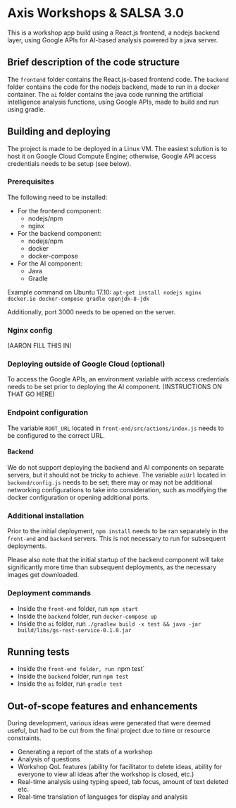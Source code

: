 # Axis Workshops & SALSA 3.0 #
This is a workshop app build using a React.js frontend, a nodejs backend layer, using Google APIs for AI-based analysis powered by a java server.

## Brief description of the code structure
The `frontend` folder contains the React.js-based frontend code. The `backend` folder contains the code for the nodejs backend, made to run in a docker container. The `ai` folder contains the java code running the artificial intelligence analysis functions, using Google APIs, made to build and run using gradle.

## Building and deploying
The project is made to be deployed in a Linux VM. The easiest solution is to host it on Google Cloud Compute Engine; otherwise, Google API access credentials needs to be setup (see below).

### Prerequisites
The following need to be installed:
 * For the frontend component:
   * nodejs/npm
   * nginx
 * For the backend component:
   * nodejs/npm
   * docker
   * docker-compose
 * For the AI component:
   * Java
   * Gradle

Example command on Ubuntu 17.10: `apt-get install nodejs nginx docker.io docker-compose gradle openjdk-8-jdk`

Additionally, port 3000 needs to be opened on the server.

### Nginx config
(AARON FILL THIS IN)

### Deploying outside of Google Cloud (optional)
To access the Google APIs, an environment variable with access credentials needs to be set prior to deploying the AI component. (INSTRUCTIONS ON THAT GO HERE)

### Endpoint configuration
The variable `ROOT_URL` located in `front-end/src/actions/index.js` needs to be configured to the correct URL.

#### Backend
We do not support deploying the backend and AI components on separate servers, but it should not be tricky to achieve. The variable `aiUrl` located in `backend/config.js` needs to be set; there may or may not be additional networking configurations to take into consideration, such as modifying the docker configuration or opening additional ports.

### Additional installation
Prior to the initial deployment, `npm install` needs to be ran separately in the `front-end` and `backend` servers. This is not necessary to run for subsequent deployments.

Please also note that the initial startup of the backend component will take significantly more time than subsequent deployments, as the necessary images get downloaded.

### Deployment commands
 * Inside the `front-end` folder, run `npm start`
 * Inside the `backend` folder, run `docker-compose up`
 * Inside the `ai` folder, run `./gradlew build -x test && java -jar build/libs/gs-rest-service-0.1.0.jar`

## Running tests
 * Inside the `front-end folder, run `npm test`
 * Inside the `backend` folder, run `npm test`
 * Inside the `ai` folder, run `gradle test`

## Out-of-scope features and enhancements
During development, various ideas were generated that were deemed useful, but had to be cut from the final project due to time or resource constraints.
 * Generating a report of the stats of a workshop
 * Analysis of questions
 * Workshop QoL features (ability for facilitator to delete ideas, ability for everyone to view all ideas after the workshop is closed, etc.)
 * Real-time analysis using typing speed, tab focus, amount of text deleted etc.
 * Real-time translation of languages for display and analysis
